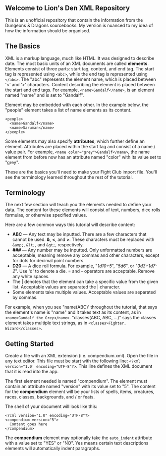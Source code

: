 Welcome to Lion's Den XML Repository
---
This is an unofficial repository that contain the information from the Dungeons & Dragons sourcebooks. My version is nuanced to my idea of how the information should be organised.

The Basics
---
XML is a markup language, much like HTML. It was designed to describe date. The most basic units of an XML documents are called **elements**. Elements consist of three parts: start tag, content, and end tag. The start tag is represented using ```<abc>```, while the end tag is represented using ```</abc>```. The "abc" represents the element name, which is placed between '<' and '>' characters. Content describing the element is placed between the start and end tags. For example, ```<name>Gandalf</name>```, is an element named "name" and is set to "Gandalf".

Element may be embedded with each other. In the example below, the "people" element takes a list of name elements as its content.
```
<people>
  <name>Gandalf</name>
  <name>Saruman</name>
</people>
```

Some elements may also specify **attributes**, which further define an element. Attributes are placed within the start tag and consist of a name / value pair. For example, ```<name color="grey">Gandalf</name>```, the name element from before now has an attribute named "color" with its value set to "grey".

These are the basics you'll need to make your Fight Club import file. You'll see the terminology learned throughout the rest of the tutorial.

Terminology
---
The next few  section will teach you the elements needed to define your data. The content for these elements will consist of text, numbers, dice rolls formulas, or otherwise specified values.

Here are a few common ways this tutorial will describe content:
* **ABC** — Any text may be inputted. There are a few characters that cannot be used. **&**, **<**, and **>**. These characters must be replaced with ```&amp;```, ```&lt;```, and ```&gt;```, respectively.
* **###** — Any number may be inputted. Only unformatted numbers are acceptable, meaning remove any commas and other characters, except for dots for decimal point numbers.
* **D20** — A dice roll formula. For example, "*1d10+5*", "*5d6*", or "*3d3+1d7-2*". Use 'd' to denote a die. = and - operators are acceptable. Remove any white spaces.
* The | denotes that the element can take a specific value from the given list. Acceptable values are separated the | character.
* Some elements take multiple values. Acceptable values are separated by commas.

For example, when you see "name(ABC)' throughout the tutorial, that says the element's name is "name" and it takes text as its content, as in ```<name>Gandalf the Grey</name>```. "classes(ABC, ABC, ...)" says the classes element takes multiple text strings, as in ```<classes>Fighter, Wizard</classes>```.

Getting Started
---
Create a file with an XML extension (i.e. compendium.xml). Open the file in any text editor. This file must be start with the following line: ```<?xml version="1.0' encoding="UTF-8"?>```. This line defines the XML document that it is read into the app.

The first element needed is named "compendium". The element must contain an attribute named "version" with its value set to "5". The content for the **compendium** element will be your lists of spells, items, creatures, races, classes, backgrounds, and / or feats.

The shell of your document will look like this:
```
<?cml version="1.0" encoding="UTF-8"?>
<compendium version="5">
  Content goes here
</compendium>
```

The **compendium** element may optionally take the ```auto_indent``` attribute with a value set to "YES" or "NO". Yes means certain text descriptions elements will automatically indent paragraphs.
